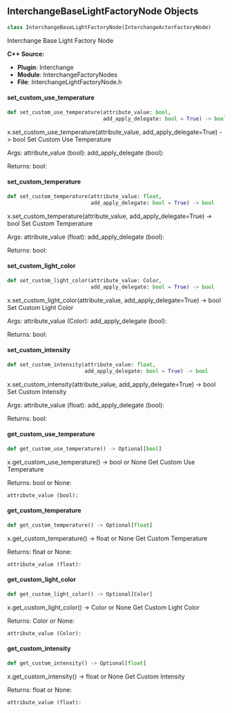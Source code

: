 ## InterchangeBaseLightFactoryNode Objects

```python
class InterchangeBaseLightFactoryNode(InterchangeActorFactoryNode)
```

Interchange Base Light Factory Node

**C++ Source:**

- **Plugin**: Interchange
- **Module**: InterchangeFactoryNodes
- **File**: InterchangeLightFactoryNode.h

<a id="unreal.InterchangeBaseLightFactoryNode.set_custom_use_temperature"></a>

#### set_custom_use_temperature

```python
def set_custom_use_temperature(attribute_value: bool,
                               add_apply_delegate: bool = True) -> bool
```

x.set_custom_use_temperature(attribute_value, add_apply_delegate=True) -> bool
Set Custom Use Temperature

Args:
    attribute_value (bool): 
    add_apply_delegate (bool): 

Returns:
    bool:

<a id="unreal.InterchangeBaseLightFactoryNode.set_custom_temperature"></a>

#### set_custom_temperature

```python
def set_custom_temperature(attribute_value: float,
                           add_apply_delegate: bool = True) -> bool
```

x.set_custom_temperature(attribute_value, add_apply_delegate=True) -> bool
Set Custom Temperature

Args:
    attribute_value (float): 
    add_apply_delegate (bool): 

Returns:
    bool:

<a id="unreal.InterchangeBaseLightFactoryNode.set_custom_light_color"></a>

#### set_custom_light_color

```python
def set_custom_light_color(attribute_value: Color,
                           add_apply_delegate: bool = True) -> bool
```

x.set_custom_light_color(attribute_value, add_apply_delegate=True) -> bool
Set Custom Light Color

Args:
    attribute_value (Color): 
    add_apply_delegate (bool): 

Returns:
    bool:

<a id="unreal.InterchangeBaseLightFactoryNode.set_custom_intensity"></a>

#### set_custom_intensity

```python
def set_custom_intensity(attribute_value: float,
                         add_apply_delegate: bool = True) -> bool
```

x.set_custom_intensity(attribute_value, add_apply_delegate=True) -> bool
Set Custom Intensity

Args:
    attribute_value (float): 
    add_apply_delegate (bool): 

Returns:
    bool:

<a id="unreal.InterchangeBaseLightFactoryNode.get_custom_use_temperature"></a>

#### get_custom_use_temperature

```python
def get_custom_use_temperature() -> Optional[bool]
```

x.get_custom_use_temperature() -> bool or None
Get Custom Use Temperature

Returns:
    bool or None: 

    attribute_value (bool):

<a id="unreal.InterchangeBaseLightFactoryNode.get_custom_temperature"></a>

#### get_custom_temperature

```python
def get_custom_temperature() -> Optional[float]
```

x.get_custom_temperature() -> float or None
Get Custom Temperature

Returns:
    float or None: 

    attribute_value (float):

<a id="unreal.InterchangeBaseLightFactoryNode.get_custom_light_color"></a>

#### get_custom_light_color

```python
def get_custom_light_color() -> Optional[Color]
```

x.get_custom_light_color() -> Color or None
Get Custom Light Color

Returns:
    Color or None: 

    attribute_value (Color):

<a id="unreal.InterchangeBaseLightFactoryNode.get_custom_intensity"></a>

#### get_custom_intensity

```python
def get_custom_intensity() -> Optional[float]
```

x.get_custom_intensity() -> float or None
Get Custom Intensity

Returns:
    float or None: 

    attribute_value (float):

<a id="unreal.InterchangeDirectionalLightFactoryNode"></a>